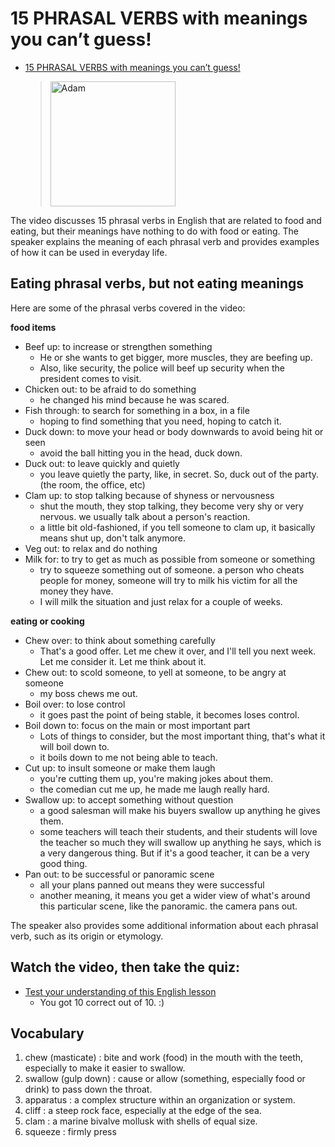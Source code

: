 # 15 PHRASAL VERBS with meanings you can’t guess!

* [15 PHRASAL VERBS with meanings you can’t guess!](https://www.youtube.com/watch?v=RUKXBpiWlic)
  > [<img src="https://img.youtube.com/vi/RUKXBpiWlic/0.jpg" width="200" alt="Adam">](https://www.youtube.com/watch?v=RUKXBpiWlic "Want to beef up your English skills? Native English speakers love to talk about food and to use food images to express ideas. This includes using phrasal verbs where the verb is from food, eating, or cooking. But the meaning of the phrasal verb in total often doesn’t have to do with food at all. In this lesson, we’ll look at some of these phrasal verbs, including 'duck down', 'clam up', 'beef up', 'chew out', 'swallow up', 'chicken out', 'chew over', 'veg out', 'boil over', 'cut up', 'milk for', 'fish through', 'pan out', and more! by Adam&#39;s 37K views 13 minutes, 33 seconds")

The video discusses 15 phrasal verbs in English that are related to food and eating, but their meanings have nothing to do with food or eating. The speaker explains the meaning of each phrasal verb and provides examples of how it can be used in everyday life.

## Eating phrasal verbs, but not eating meanings

Here are some of the phrasal verbs covered in the video:

**food items**

* Beef up: to increase or strengthen something 
  * He or she wants to get bigger, more muscles, they are beefing up.
  * Also, like security, the police will beef up security when the president comes to visit.
* Chicken out: to be afraid to do something
  * he changed his mind because he was scared.
* Fish through: to search for something in a box, in a file
  * hoping to find something that you need, hoping to catch it.
* Duck down: to move your head or body downwards to avoid being hit or seen
  * avoid the ball hitting you in the head, duck down.
* Duck out: to leave quickly and quietly
  * you leave quietly the party, like, in secret. So, duck out of the party. (the room, the office, etc)
* Clam up: to stop talking because of shyness or nervousness
  * shut the mouth, they stop talking, they become very shy or very nervous. we usually talk about a person's reaction.
  * a little bit old-fashioned, if you tell someone to clam up, it basically means shut up, don't talk anymore.
* Veg out: to relax and do nothing
* Milk for: to try to get as much as possible from someone or something
  * try to squeeze something out of someone. a person who cheats people for money, someone will try to milk his victim for all the money they have.
  * I will milk the situation and just relax for a couple of weeks.

**eating or cooking**

* Chew over: to think about something carefully
  * That's a good offer. Let me chew it over, and I'll tell you next week. Let me consider it. Let me think about it.
* Chew out: to scold someone, to yell at someone, to be angry at someone
  * my boss chews me out.
* Boil over: to lose control 
  * it goes past the point of being stable, it becomes loses control.
* Boil down to: focus on the main or most important part
  * Lots of things to consider, but the most important thing, that's what it will boil down to.
  * it boils down to me not being able to teach.
* Cut up: to insult someone or make them laugh
  * you're cutting them up, you're making jokes about them.
  * the comedian cut me up, he made me laugh really hard.
* Swallow up: to accept something without question
  * a good salesman will make his buyers swallow up anything he gives them.
  * some teachers will teach their students, and their students will love the teacher so much they will swallow up anything he says, which is a very dangerous thing. But if it's a good teacher, it can be a very good thing.
* Pan out: to be successful or panoramic scene
  * all your plans panned out means they were successful
  * another meaning, it means you get a wider view of what's around this particular scene, like the panoramic. the camera pans out.

The speaker also provides some additional information about each phrasal verb, such as its origin or etymology.

## Watch the video, then take the quiz:

* [Test your understanding of this English lesson](https://www.engvid.com/15-food-phrasal-verbs-with-meanings-you-cant-guess/)
  * You got 10 correct out of 10. :)

## Vocabulary
1. chew (masticate) : bite and work (food) in the mouth with the teeth, especially to make it easier to swallow.
2. swallow (gulp down) : cause or allow (something, especially food or drink) to pass down the throat.
3. apparatus : a complex structure within an organization or system.
4. cliff : a steep rock face, especially at the edge of the sea.
5. clam : a marine bivalve mollusk with shells of equal size.
6. squeeze : firmly press
